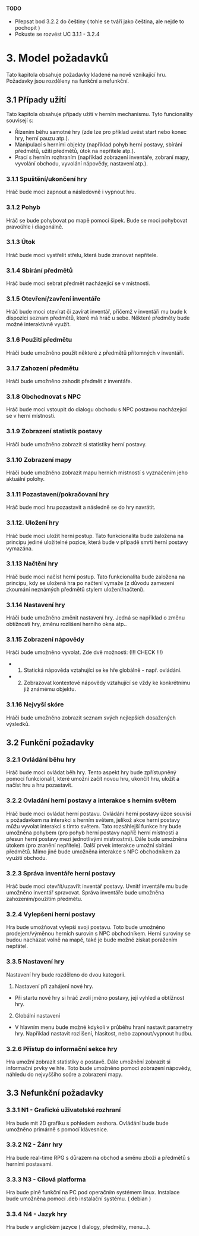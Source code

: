 #### TODO
- Přepsat bod 3.2.2 do češtiny ( tohle se tváří jako čeština, ale nejde to pochopit )
- Pokuste se rozvést UC 3.1.1 - 3.2.4



# 3\. Model požadavků
Tato kapitola obsahuje požadavky kladené na nově vznikající hru. Požadavky jsou rozděleny na funkční a nefunkční.

## 3.1 Případy užití
Tato kapitola obsahuje případy užití v herním mechanismu. Tyto funcionality souvisejí s:
- Řízením běhu samotné hry (zde lze pro příklad uvést start nebo konec hry, herní pauzu atp.).
- Manipulací s herními objekty (například pohyb herní postavy, sbírání předmětů, užití předmětů, útok na nepřítele atp.).
- Prací s herním rozhraním (například zobrazení inventáře, zobraní mapy, vyvolání obchodu, vyvolání nápovědy, nastavení atp.).

### 3.1.1 Spuštění/ukončení hry
Hráč bude moci zapnout a následovně i vypnout hru.

### 3.1.2 Pohyb
Hráč se bude pohybovat po mapě pomocí šipek. Bude se moci pohybovat pravoúhle i diagonálně.

### 3.1.3 Útok
Hráč bude moci vystřelit střelu, která bude zranovat nepřítele.

### 3.1.4 Sbírání předmětů
Hráč bude moci sebrat předmět nacházející se v místnosti.

### 3.1.5 Otevření/zavření inventáře
Hráč bude moci otevírat či zavírat inventář, přičemž v inventáři mu bude k dispozici seznam předmětů, které má hráč u sebe. Některé předměty bude možné interaktivně využít.

### 3.1.6 Použití předmětu
Hráči bude umožněno použít některé z předmětů přítomných v inventáři.

### 3.1.7 Zahození předmětu
Hráči bude umožněno zahodit předmět z inventáře.

### 3.1.8 Obchodnovat s NPC
Hráč bude moci vstoupit do dialogu obchodu s NPC postavou nacházející se v herní místnosti.

### 3.1.9 Zobrazení statistik postavy
Hráči bude umožněno zobrazit si statistiky herní postavy.

### 3.1.10 Zobrazení mapy
Hráči bude umožněno zobrazit mapu herních místností s vyznačením jeho aktuální polohy.

### 3.1.11 Pozastavení/pokračovaní hry
Hráč bude moci hru pozastavit a následně se do hry navrátit.

### 3.1.12. Uložení hry
Hráč bude moci uložit herní postup. Tato funkcionalita bude založena na principu jediné uložitelné pozice, která bude v případě smrti herní postavy vymazána.

### 3.1.13 Načtění hry
Hráč bude moci načíst herní postup. Tato funkcionalita bude založena na principu, kdy se uložená hra po načtení vymaže (z důvodu zamezení zkoumání neznámých předmětů stylem uložení/načtení).

### 3.1.14 Nastavení hry
Hráči bude umožněno změnit nastavení hry. Jedná se například o změnu obtížnosti hry, změnu rozlišení herního okna atp..

### 3.1.15 Zobrazení nápovědy
Hráči bude umožněno vyvolat. Zde dvě možnosti: (!!! CHECK !!!)
- 1) Statická nápověda vztahující se ke hře globálně - např. ovládání.
- 2) Zobrazovat kontextové nápovědy vztahující se vždy ke konkrétnímu již známému objektu.

### 3.1.16 Nejvyší skóre
Hráči bude umožněno zobrazit seznam svých nejlepších dosažených výsledků.

## 3.2 Funkční požadavky

### 3.2.1 Ovládání běhu hry
Hráč bude moci ovládat běh hry. Tento aspekt hry bude zpřístupněný pomocí funkcionalit, které umožní začít novou hru, ukončit hru, uložit a načíst hru a hru pozastavit.

### 3.2.2 Ovladání herní postavy a interakce s herním světem
Hráč bude moci ovládat herní postavu. Ovládání herní postavy úzce souvisí s požadavkem na interakci s herním světem, jelikož akce herní postavy můžu vyvolat interakci s tímto světem.
Tato rozsáhlejší funkce hry bude umožněna pohybem (pro pohyb herní postavy napříč herní místností a přesun herní postavy mezi jednotlivými místnostmi).
Dále bude umožněna útokem (pro zranění nepřítele). Další prvek interakce umožní sbírání předmětů. Mimo jiné bude umožněna interakce s NPC obchodníkem za využití obchodu.

### 3.2.3 Správa inventáře herní postavy
Hráč bude moci otevřít/uzavřít inventář postavy. Uvnitř inventáře mu bude umožněno inventář spravovat. Správa inventáře bude umožněna zahozením/použitím předmětu.

### 3.2.4 Vylepšení herní postavy
Hra bude umožňovat vylepši svoji postavu. Toto bude umožněno prodejem/výměnou herních surovin s NPC obchodníkem. Herní suroviny se budou nacházat volně na mapě, také je bude možné získat poražením nepřátel.

### 3.3.5 Nastavení hry
Nastavení hry bude rozděleno do dvou kategorií.

1. Nastavení při zahájení nové hry.
  - Při startu nové hry si hráč zvolí jméno postavy, její vyhled a obtížnost hry.
2. Globální nastavení
  - V hlavním menu bude možné kdykoli v průběhu hraní nastavit parametry hry. Například nastavit rozlišení, hlasitost, nebo zapnout/vypnout hudbu.


### 3.2.6 Přístup do informační sekce hry
Hra umožní zobrazit statistiky o postavě. Dále umožnění zobrazit si informační prvky ve hře. Toto bude umožněno pomocí zobrazení nápovědy, náhledu do nejvyššího scóre a zobrazení mapy.

## 3.3 Nefunkční požadavky

### 3.3.1 N1 -  Grafické uživatelské rozhraní  
  Hra bude mít 2D grafiku s pohledem zeshora. Ovládání bude bude umožněno primárně s pomocí klávesnice.

### 3.3.2 N2 - Žánr hry
  Hra bude real-time RPG s důrazem na obchod a směnu zboží a předmětů s herními postavami.

### 3.3.3 N3 - Cílová platforma
Hra bude plně funkční na PC pod operačním systémem linux. Instalace bude umožněna pomocí .deb instalační systému. ( debian )

### 3.3.4 N4 - Jazyk hry
Hra bude v anglickém jazyce ( dialogy, předměty, menu...).
